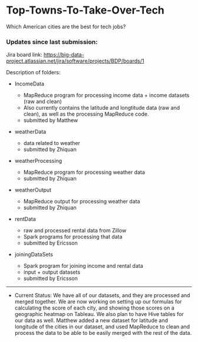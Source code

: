 # Top-Towns-To-Take-Over-Tech
Which American cities are the best for tech jobs?

### Updates since last submission:

Jira board link: https://big-data-project.atlassian.net/jira/software/projects/BDP/boards/1

Description of folders:

* IncomeData
    - MapReduce program for processing income data + income datasets (raw and clean)
    - Also currently contains the latitude and longtitude data (raw and clean), as well as the processing MapReduce code.
    - submitted by Matthew

* weatherData
    - data related to weather
    - submitted by Zhiquan

* weatherProcessing
    - MapReduce program for processing weather data
    - submitted by Zhiquan

* weatherOutput
    - MapReduce output for processing weather data
    - submitted by Zhiquan

* rentData
    - raw and processed rental data from Zillow
    - Spark programs for processing that data
    - submitted by Ericsson

* joiningDataSets
    - Spark program for joining income and rental data
    - input + output datasets
    - submitted by Ericsson

---
* Current Status:
We have all of our datasets, and they are processed and merged together. We are now working on setting up our formulas for calculating the score of each city, and showing those scores on a geographic heatmap on Tableau. We also plan to have Hive tables for our data as well.
Matthew added a new dataset for latitude and longitude of the cities in our dataset, and used MapReduce to clean and process the data to be able to be easily merged with the rest of the data.
